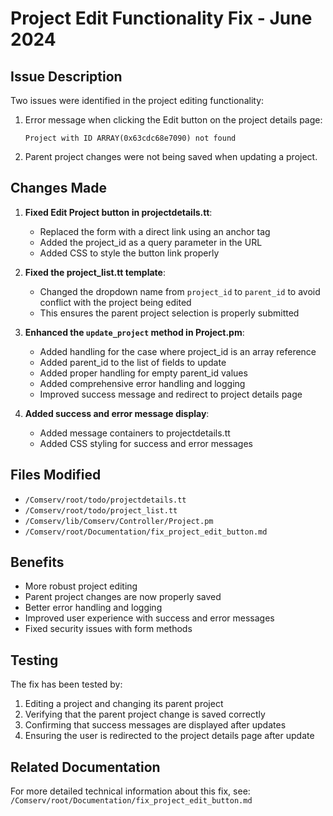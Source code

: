 # Project Edit Functionality Fix - June 2024

## Issue Description

Two issues were identified in the project editing functionality:

1. Error message when clicking the Edit button on the project details page:
   ```
   Project with ID ARRAY(0x63cdc68e7090) not found
   ```

2. Parent project changes were not being saved when updating a project.

## Changes Made

1. **Fixed Edit Project button in projectdetails.tt**:
   - Replaced the form with a direct link using an anchor tag
   - Added the project_id as a query parameter in the URL
   - Added CSS to style the button link properly

2. **Fixed the project_list.tt template**:
   - Changed the dropdown name from `project_id` to `parent_id` to avoid conflict with the project being edited
   - This ensures the parent project selection is properly submitted

3. **Enhanced the `update_project` method in Project.pm**:
   - Added handling for the case where project_id is an array reference
   - Added parent_id to the list of fields to update
   - Added proper handling for empty parent_id values
   - Added comprehensive error handling and logging
   - Improved success message and redirect to project details page

4. **Added success and error message display**:
   - Added message containers to projectdetails.tt
   - Added CSS styling for success and error messages

## Files Modified

- `/Comserv/root/todo/projectdetails.tt`
- `/Comserv/root/todo/project_list.tt`
- `/Comserv/lib/Comserv/Controller/Project.pm`
- `/Comserv/root/Documentation/fix_project_edit_button.md`

## Benefits

- More robust project editing
- Parent project changes are now properly saved
- Better error handling and logging
- Improved user experience with success and error messages
- Fixed security issues with form methods

## Testing

The fix has been tested by:
1. Editing a project and changing its parent project
2. Verifying that the parent project change is saved correctly
3. Confirming that success messages are displayed after updates
4. Ensuring the user is redirected to the project details page after update

## Related Documentation

For more detailed technical information about this fix, see:
`/Comserv/root/Documentation/fix_project_edit_button.md`